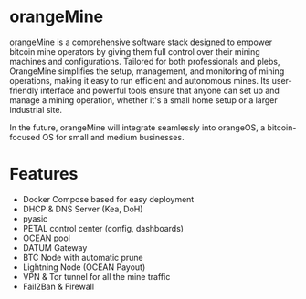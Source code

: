 # orangeMine
orangeMine is a comprehensive software stack designed to empower bitcoin mine operators by giving them full control over their mining machines and configurations. Tailored for both professionals and plebs, OrangeMine simplifies the setup, management, and monitoring of mining operations, making it easy to run efficient and autonomous mines. Its user-friendly interface and powerful tools ensure that anyone can set up and manage a mining operation, whether it's a small home setup or a larger industrial site. 

In the future, orangeMine will integrate seamlessly into orangeOS, a bitcoin-focused OS for small and medium businesses.

# Features
- Docker Compose based for easy deployment
- DHCP & DNS Server (Kea, DoH)
- pyasic
- PETAL control center (config, dashboards)
- OCEAN pool
- DATUM Gateway
- BTC Node with automatic prune
- Lightning Node (OCEAN Payout)
- VPN & Tor tunnel for all the mine traffic
- Fail2Ban & Firewall
